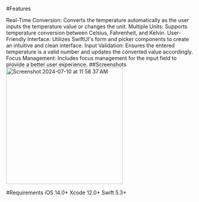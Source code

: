 #Features

   Real-Time Conversion: Converts the temperature automatically as the user inputs the temperature value or changes the unit.
   Multiple Units: Supports temperature conversion between Celsius, Fahrenheit, and Kelvin.
   User-Friendly Interface: Utilizes SwiftUI's form and picker components to create an intuitive and clean interface.
   Input Validation: Ensures the entered temperature is a valid number and updates the converted value accordingly.
   Focus Management: Includes focus management for the input field to provide a better user experience.
##Screenshots
   <img width="313" alt="Screenshot 2024-07-10 at 11 58 37 AM" src="https://github.com/GeetanshRajesh/TempCon/assets/158539311/d053a5db-9b05-4f1a-9398-e4acbc4dc86b">



#Requirements
   iOS 14.0+
   Xcode 12.0+
   Swift 5.3+
   
